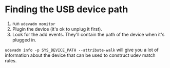 # Finding the USB device path

1. run `udevadm monitor`
2. Plugin the device (it's ok to unplug it first).
3. Look for the add events. They'll contain the path of the device when it's plugged in.

`udevadm info -p SYS_DEVICE_PATH --attribute-walk` will give you a lot of information about the device that can be used to construct udev match rules.
